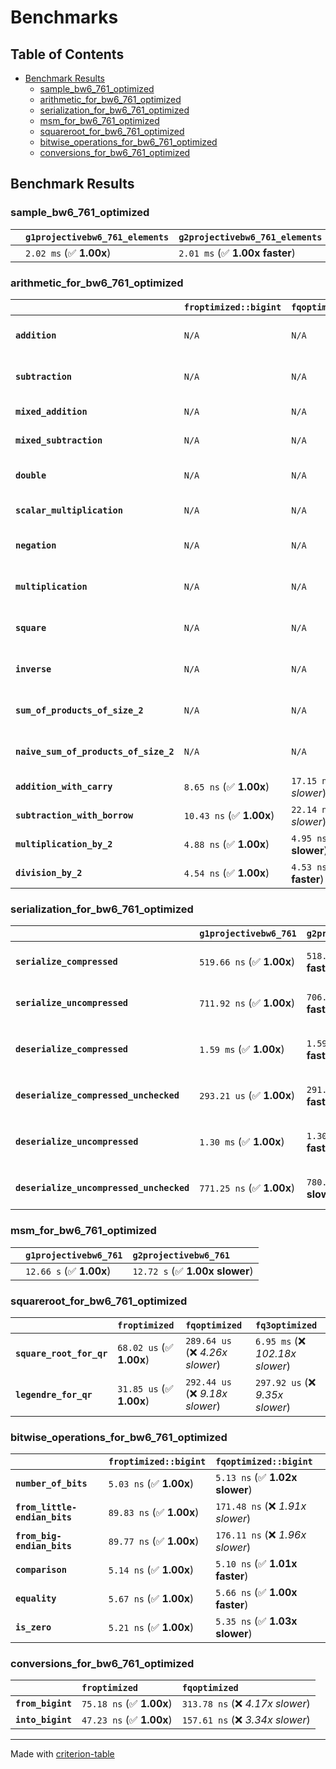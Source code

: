 # Benchmarks

## Table of Contents

- [Benchmark Results](#benchmark-results)
    - [sample_bw6_761_optimized](#sample_bw6_761_optimized)
    - [arithmetic_for_bw6_761_optimized](#arithmetic_for_bw6_761_optimized)
    - [serialization_for_bw6_761_optimized](#serialization_for_bw6_761_optimized)
    - [msm_for_bw6_761_optimized](#msm_for_bw6_761_optimized)
    - [squareroot_for_bw6_761_optimized](#squareroot_for_bw6_761_optimized)
    - [bitwise_operations_for_bw6_761_optimized](#bitwise_operations_for_bw6_761_optimized)
    - [conversions_for_bw6_761_optimized](#conversions_for_bw6_761_optimized)

## Benchmark Results

### sample_bw6_761_optimized

|        | `g1projectivebw6_761_elements`          | `g2projectivebw6_761_elements`           |
|:-------|:----------------------------------------|:---------------------------------------- |
|        | `2.02 ms` (✅ **1.00x**)                 | `2.01 ms` (✅ **1.00x faster**)           |

### arithmetic_for_bw6_761_optimized

|                                       | `froptimized::bigint`          | `fqoptimized::bigint`           | `g1projectivebw6_761`          | `g2projectivebw6_761`          | `fq3optimized`                   | `fq6optimized`                    | `fqoptimized`                     | `froptimized`                      |
|:--------------------------------------|:-------------------------------|:--------------------------------|:-------------------------------|:-------------------------------|:---------------------------------|:----------------------------------|:----------------------------------|:---------------------------------- |
| **`addition`**                        | `N/A`                          | `N/A`                           | `4.82 us` (✅ **1.00x**)        | `4.82 us` (✅ **1.00x faster**) | `78.43 ns` (🚀 **61.46x faster**) | `162.58 ns` (🚀 **29.65x faster**) | `27.83 ns` (🚀 **173.21x faster**) | `12.60 ns` (🚀 **382.65x faster**)  |
| **`subtraction`**                     | `N/A`                          | `N/A`                           | `4.87 us` (✅ **1.00x**)        | `4.87 us` (✅ **1.00x faster**) | `77.87 ns` (🚀 **62.55x faster**) | `153.01 ns` (🚀 **31.83x faster**) | `25.91 ns` (🚀 **187.99x faster**) | `13.27 ns` (🚀 **367.05x faster**)  |
| **`mixed_addition`**                  | `N/A`                          | `N/A`                           | `3.35 us` (✅ **1.00x**)        | `3.35 us` (✅ **1.00x slower**) | `N/A`                            | `N/A`                             | `N/A`                             | `N/A`                              |
| **`mixed_subtraction`**               | `N/A`                          | `N/A`                           | `3.41 us` (✅ **1.00x**)        | `3.41 us` (✅ **1.00x slower**) | `N/A`                            | `N/A`                             | `N/A`                             | `N/A`                              |
| **`double`**                          | `N/A`                          | `N/A`                           | `2.22 us` (✅ **1.00x**)        | `2.22 us` (✅ **1.00x slower**) | `56.34 ns` (🚀 **39.37x faster**) | `117.78 ns` (🚀 **18.83x faster**) | `19.20 ns` (🚀 **115.53x faster**) | `7.14 ns` (🚀 **310.44x faster**)   |
| **`scalar_multiplication`**           | `N/A`                          | `N/A`                           | `1.81 ms` (✅ **1.00x**)        | `1.81 ms` (✅ **1.00x slower**) | `N/A`                            | `N/A`                             | `N/A`                             | `N/A`                              |
| **`negation`**                        | `N/A`                          | `N/A`                           | `N/A`                          | `N/A`                          | `71.04 ns` (❌ *3.91x slower*)    | `118.26 ns` (❌ *6.51x slower*)    | `22.32 ns` (❌ *1.23x slower*)     | `18.16 ns` (✅ **1.00x**)           |
| **`multiplication`**                  | `N/A`                          | `N/A`                           | `N/A`                          | `N/A`                          | `2.49 us` (❌ *32.94x slower*)    | `7.95 us` (❌ *105.28x slower*)    | `310.73 ns` (❌ *4.11x slower*)    | `75.52 ns` (✅ **1.00x**)           |
| **`square`**                          | `N/A`                          | `N/A`                           | `N/A`                          | `N/A`                          | `1.79 us` (❌ *26.82x slower*)    | `5.53 us` (❌ *83.07x slower*)     | `243.48 ns` (❌ *3.66x slower*)    | `66.57 ns` (✅ **1.00x**)           |
| **`inverse`**                         | `N/A`                          | `N/A`                           | `N/A`                          | `N/A`                          | `51.23 us` (❌ *3.57x slower*)    | `60.35 us` (❌ *4.20x slower*)     | `47.07 us` (❌ *3.28x slower*)     | `14.37 us` (✅ **1.00x**)           |
| **`sum_of_products_of_size_2`**       | `N/A`                          | `N/A`                           | `N/A`                          | `N/A`                          | `5.12 us` (❌ *43.67x slower*)    | `16.15 us` (❌ *137.84x slower*)   | `418.92 ns` (❌ *3.58x slower*)    | `117.16 ns` (✅ **1.00x**)          |
| **`naive_sum_of_products_of_size_2`** | `N/A`                          | `N/A`                           | `N/A`                          | `N/A`                          | `5.08 us` (❌ *31.19x slower*)    | `16.06 us` (❌ *98.70x slower*)    | `651.55 ns` (❌ *4.00x slower*)    | `162.70 ns` (✅ **1.00x**)          |
| **`addition_with_carry`**             | `8.65 ns` (✅ **1.00x**)        | `17.15 ns` (❌ *1.98x slower*)   | `N/A`                          | `N/A`                          | `N/A`                            | `N/A`                             | `N/A`                             | `N/A`                              |
| **`subtraction_with_borrow`**         | `10.43 ns` (✅ **1.00x**)       | `22.14 ns` (❌ *2.12x slower*)   | `N/A`                          | `N/A`                          | `N/A`                            | `N/A`                             | `N/A`                             | `N/A`                              |
| **`multiplication_by_2`**             | `4.88 ns` (✅ **1.00x**)        | `4.95 ns` (✅ **1.02x slower**)  | `N/A`                          | `N/A`                          | `N/A`                            | `N/A`                             | `N/A`                             | `N/A`                              |
| **`division_by_2`**                   | `4.54 ns` (✅ **1.00x**)        | `4.53 ns` (✅ **1.00x faster**)  | `N/A`                          | `N/A`                          | `N/A`                            | `N/A`                             | `N/A`                             | `N/A`                              |

### serialization_for_bw6_761_optimized

|                                          | `g1projectivebw6_761`          | `g2projectivebw6_761`            | `froptimized`                       | `fqoptimized`                       | `fq3optimized`                    | `fq6optimized`                    |
|:-----------------------------------------|:-------------------------------|:---------------------------------|:------------------------------------|:------------------------------------|:----------------------------------|:--------------------------------- |
| **`serialize_compressed`**               | `519.66 ns` (✅ **1.00x**)      | `518.53 ns` (✅ **1.00x faster**) | `56.67 ns` (🚀 **9.17x faster**)     | `171.49 ns` (🚀 **3.03x faster**)    | `523.58 ns` (✅ **1.01x slower**)  | `1.11 us` (❌ *2.13x slower*)      |
| **`serialize_uncompressed`**             | `711.92 ns` (✅ **1.00x**)      | `706.57 ns` (✅ **1.01x faster**) | `56.23 ns` (🚀 **12.66x faster**)    | `170.09 ns` (🚀 **4.19x faster**)    | `523.53 ns` (✅ **1.36x faster**)  | `1.11 us` (❌ *1.56x slower*)      |
| **`deserialize_compressed`**             | `1.59 ms` (✅ **1.00x**)        | `1.59 ms` (✅ **1.00x faster**)   | `94.11 ns` (🚀 **16920.22x faster**) | `342.57 ns` (🚀 **4648.20x faster**) | `1.07 us` (🚀 **1484.28x faster**) | `2.15 us` (🚀 **742.03x faster**)  |
| **`deserialize_compressed_unchecked`**   | `293.21 us` (✅ **1.00x**)      | `291.29 us` (✅ **1.01x faster**) | `94.30 ns` (🚀 **3109.30x faster**)  | `342.36 ns` (🚀 **856.42x faster**)  | `1.07 us` (🚀 **273.32x faster**)  | `2.15 us` (🚀 **136.57x faster**)  |
| **`deserialize_uncompressed`**           | `1.30 ms` (✅ **1.00x**)        | `1.30 ms` (✅ **1.00x faster**)   | `93.93 ns` (🚀 **13850.25x faster**) | `342.55 ns` (🚀 **3797.68x faster**) | `1.07 us` (🚀 **1212.97x faster**) | `2.15 us` (🚀 **606.44x faster**)  |
| **`deserialize_uncompressed_unchecked`** | `771.25 ns` (✅ **1.00x**)      | `780.81 ns` (✅ **1.01x slower**) | `93.90 ns` (🚀 **8.21x faster**)     | `343.04 ns` (🚀 **2.25x faster**)    | `1.07 us` (❌ *1.39x slower*)      | `2.15 us` (❌ *2.78x slower*)      |

### msm_for_bw6_761_optimized

|        | `g1projectivebw6_761`          | `g2projectivebw6_761`           |
|:-------|:-------------------------------|:------------------------------- |
|        | `12.66 s` (✅ **1.00x**)        | `12.72 s` (✅ **1.00x slower**)  |

### squareroot_for_bw6_761_optimized

|                          | `froptimized`            | `fqoptimized`                    | `fq3optimized`                    |
|:-------------------------|:-------------------------|:---------------------------------|:--------------------------------- |
| **`square_root_for_qr`** | `68.02 us` (✅ **1.00x**) | `289.64 us` (❌ *4.26x slower*)   | `6.95 ms` (❌ *102.18x slower*)    |
| **`legendre_for_qr`**    | `31.85 us` (✅ **1.00x**) | `292.44 us` (❌ *9.18x slower*)   | `297.92 us` (❌ *9.35x slower*)    |

### bitwise_operations_for_bw6_761_optimized

|                               | `froptimized::bigint`          | `fqoptimized::bigint`             |
|:------------------------------|:-------------------------------|:--------------------------------- |
| **`number_of_bits`**          | `5.03 ns` (✅ **1.00x**)        | `5.13 ns` (✅ **1.02x slower**)    |
| **`from_little-endian_bits`** | `89.83 ns` (✅ **1.00x**)       | `171.48 ns` (❌ *1.91x slower*)    |
| **`from_big-endian_bits`**    | `89.77 ns` (✅ **1.00x**)       | `176.11 ns` (❌ *1.96x slower*)    |
| **`comparison`**              | `5.14 ns` (✅ **1.00x**)        | `5.10 ns` (✅ **1.01x faster**)    |
| **`equality`**                | `5.67 ns` (✅ **1.00x**)        | `5.66 ns` (✅ **1.00x faster**)    |
| **`is_zero`**                 | `5.21 ns` (✅ **1.00x**)        | `5.35 ns` (✅ **1.03x slower**)    |

### conversions_for_bw6_761_optimized

|                   | `froptimized`            | `fqoptimized`                     |
|:------------------|:-------------------------|:--------------------------------- |
| **`from_bigint`** | `75.18 ns` (✅ **1.00x**) | `313.78 ns` (❌ *4.17x slower*)    |
| **`into_bigint`** | `47.23 ns` (✅ **1.00x**) | `157.61 ns` (❌ *3.34x slower*)    |

---
Made with [criterion-table](https://github.com/nu11ptr/criterion-table)


